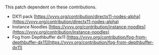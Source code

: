This patch dependent on these contributions.
- DX11 pack [https://vvvv.org/contribution/directx11-nodes-alpha](https://vvvv.org/contribution/directx11-nodes-alpha)
- Instance Noodles [https://vvvv.org/contribution/instance-noodles](https://vvvv.org/contribution/instance-noodles)
- Fog from Depthbuffer dx11 [https://vvvv.org/contribution/fog-from-depthbuffer-dx11](https://vvvv.org/contribution/fog-from-depthbuffer-dx11)
